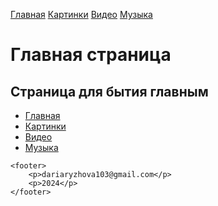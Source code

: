 <!DOCTYPE html> 
<html lang="ru"> 
<head> 
    <title>Главная страница</title> 
    <meta charset = "utf-8"> 
    <meta http-equiv = "X-UA-Compatible" content = "IE=edge"> 
    <meta name = "viewport" content = "width=device-width, initial-scale=1.0"> 
    <link href = " Main.css" rel = "stylesheet"  type="text/css"> 
    <meta name = "description" content = "Практика"> 
    <link rel ="icon" href = "favicon.ico" type =" images/x-icon"> 
</head> 
 
<div class = "topnav"> 
    <p class="background_2"> 
    <a class = "active" href = "index.html">Главная</a> 
    <a href = "images.php">Картинки</a> 
    <a href = "video.html">Видео</a> 
    <a href = "music.html">Музыка</a>  
</p> 
</div> 
 
<body class = "light-theme"> 
    <h1><b>Главная страница</b></h1> 
    <h2>Страница для бытия главным</h2> 
    <body class = "light-theme"></body> 
    <aside> 
        <nav> 
            <ul> 
                <li><a class="active" href="index.html">Главная</a></li> 
                <li><a href="images.php">Картинки</a></li> 
                <li><a href="video.html">Видео</a></li> 
                <li><a href="music.html">Музыка</a></li> 
            </ul> 
        </nav> 
    </aside> 
 
    <footer> 
        <p>dariaryzhova103@gmail.com</p> 
        <p>2024</p> 
    </footer> 
</body> 
</p> 
</html>
